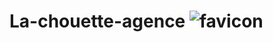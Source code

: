 # La-chouette-agence  ![favicon](https://user-images.githubusercontent.com/77611825/167669711-f3470e9e-0216-40e6-97e3-5bb9b508e979.jpg)


